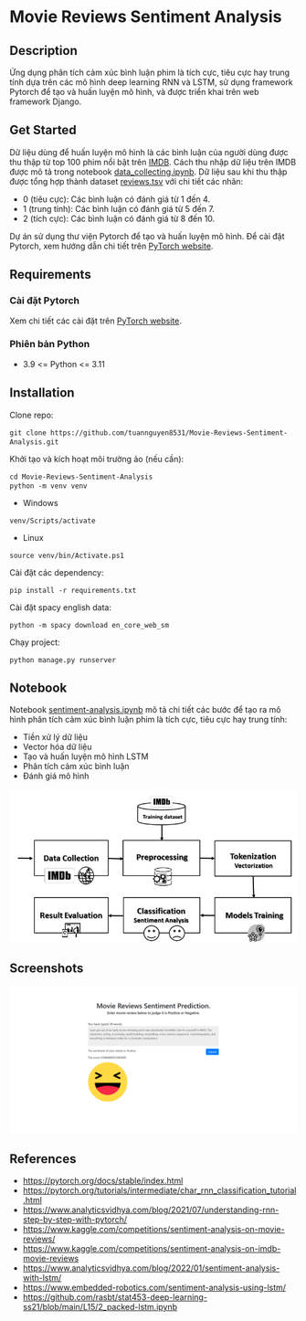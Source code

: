 
# Movie Reviews Sentiment Analysis

## Description

Ứng dụng phân tích cảm xúc bình luận phim là tích cực, tiêu cực hay trung tính dựa trên các mô hình deep learning RNN và LSTM, sử dụng framework Pytorch để tạo và huấn luyện mô hình, và được triển khai trên web framework Django.


## Get Started

Dữ liệu dùng để huấn luyện mô hình là các bình luận của người dùng được thu thập từ top 100 phim nổi bật trên [IMDB](https://www.imdb.com). Cách thu nhập dữ liệu trên IMDB được mô tả trong notebook [data_collecting.ipynb](data/data_collecting.ipynb). Dữ liệu sau khi thu thập được tổng hợp thành dataset [reviews.tsv](data/reviews.tsv) với chi tiết các nhãn:
 * 0 (tiêu cực): Các bình luận có đánh giá từ 1 đến 4.
 * 1 (trung tính): Các bình luận có đánh giá từ 5 đến 7.
 * 2 (tích cực): Các bình luận có đánh giá từ 8 đến 10.

Dự án sử dụng thư viện Pytorch để tạo và huấn luyện mô hình. Để cài đặt Pytorch, xem hướng dẫn chi tiết trên [PyTorch website](https://pytorch.org/get-started/locally).


## Requirements

### Cài đặt Pytorch

Xem chi tiết các cài đặt trên [PyTorch website](https://pytorch.org/get-started/locally).

### Phiên bản Python
 * 3.9 <= Python <= 3.11


## Installation

Clone repo:

```
git clone https://github.com/tuannguyen8531/Movie-Reviews-Sentiment-Analysis.git
```
    
Khởi tạo và kích hoạt môi trường ảo (nếu cần):

```
cd Movie-Reviews-Sentiment-Analysis
python -m venv venv
```
* Windows
```
venv/Scripts/activate
```
* Linux
```
source venv/bin/Activate.ps1 
```

Cài đặt các dependency:

```
pip install -r requirements.txt
```

Cài đặt spacy english data:

```
python -m spacy download en_core_web_sm
```

Chạy project:

```
python manage.py runserver
```


## Notebook

Notebook [sentiment-analysis.ipynb](notebooks/sentiment-analysis.ipynb) mô tả chi tiết các bước để tạo ra mô hình phân tích cảm xúc bình luận phim là tích cực, tiêu cực hay trung tính:

* Tiền xử lý dữ liệu
* Vector hóa dữ liệu
* Tạo và huấn luyện mô hình LSTM
* Phân tích cảm xúc bình luận
* Đánh giá mô hình

![Workflow](workflow.png)


## Screenshots

![Screenshot](screenshot.png)


## References

* <https://pytorch.org/docs/stable/index.html>
* <https://pytorch.org/tutorials/intermediate/char_rnn_classification_tutorial.html>
* <https://www.analyticsvidhya.com/blog/2021/07/understanding-rnn-step-by-step-with-pytorch/>
* <https://www.kaggle.com/competitions/sentiment-analysis-on-movie-reviews/>
* <https://www.kaggle.com/competitions/sentiment-analysis-on-imdb-movie-reviews>
* <https://www.analyticsvidhya.com/blog/2022/01/sentiment-analysis-with-lstm/>
* <https://www.embedded-robotics.com/sentiment-analysis-using-lstm/>
* <https://github.com/rasbt/stat453-deep-learning-ss21/blob/main/L15/2_packed-lstm.ipynb>
